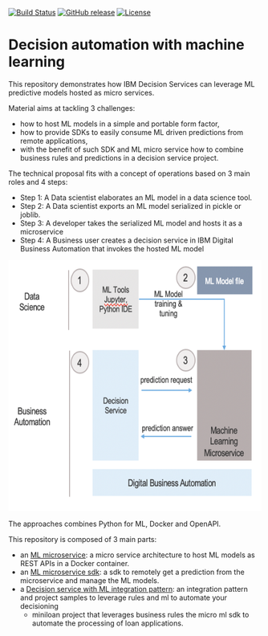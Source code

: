 [![Build Status](https://travis-ci.org/ODMDev/decisions-on-ml.svg?branch=master)](https://travis-ci.org/ODMDev/decisions-on-ml.svg?branch=master)
[![GitHub release](https://img.shields.io/github/release/ODMDev/decisions-on-ml.svg)](https://img.shields.io/github/release/ODMDev/decisions-on-ml.svg)
[![License](https://img.shields.io/badge/License-Apache%202.0-blue.svg)](https://opensource.org/licenses/Apache-2.0)


# Decision automation with machine learning

This repository demonstrates how IBM Decision Services can leverage ML predictive models hosted as micro services.

Material aims at tackling 3 challenges:
- how to host ML models in a simple and portable form factor,
- how to provide SDKs to easily consume ML driven predictions from remote applications,
- with the benefit of such SDK and ML micro service how to combine business rules and predictions in a decision service project.

The technical proposal fits with a concept of operations based on 3 main roles and 4 steps:
 - Step 1: A Data scientist elaborates an ML model in a data science tool.
 - Step 2: A Data scientist exports an ML model serialized in pickle or joblib.
 - Step 3: A developer takes the serialized ML model and hosts it as a microservice
 - Step 4: A Business user creates a decision service in IBM Digital Business Automation that invokes the hosted ML model

 <img src="docs/images/e2e-decision-management.png" alt="e2e-decision-management.png" width="600" height="500">

The approaches combines Python for ML, Docker and OpenAPI.

This repository is composed of 3 main parts:
- an [ML microservice](ml-service/README.md): a micro service architecture to host ML models as REST APIs in a Docker container.
- an [ML microservice sdk](ml-service-sdk/README.md): a sdk to remotely get a prediction from the microservice and manage the ML models.
- a [Decision service with ML integration pattern](decision-service-projects/README.md): an integration pattern and project samples to leverage rules and ml to automate your decisioning
   - miniloan project that leverages business rules the micro ml sdk to automate the processing of loan applications.
